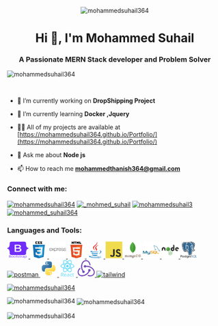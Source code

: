 <p align="center"> <img src="https://cdn.vectorstock.com/i/500p/14/95/banner-software-ui-and-development-for-different-vector-37731495.jpg" height='400' width="1000" alt="mohammedsuhail364" /> </p>
<h1 align="center">Hi 👋, I'm Mohammed Suhail</h1>
<h3 align="center">A Passionate MERN Stack developer and Problem Solver</h3>

<p align="left"> <img src="https://komarev.com/ghpvc/?username=mohammedsuhail364&label=Profile%20views&color=0e75b6&style=flat"  alt="mohammedsuhail364" /> </p>


<p align="left"> <a href="https://twitter.com/" target="blank"><img src="https://img.shields.io/twitter/follow/?logo=twitter&style=for-the-badge" alt="" /></a> </p>

- 🔭 I’m currently working on **DropShipping Project**

- 🌱 I’m currently learning **Docker ,Jquery**

- 👨‍💻 All of my projects are available at [https://mohammedsuhail364.github.io/Portfolio/](https://mohammedsuhail364.github.io/Portfolio/)

- 💬 Ask me about **Node js**

- 📫 How to reach me **mohammedthanish364@gmail.com**

<h3 align="left">Connect with me:</h3>
<p align="left">
<a href="https://linkedin.com/in/mohammedsuhail364" target="blank"><img align="center" src="https://raw.githubusercontent.com/rahuldkjain/github-profile-readme-generator/master/src/images/icons/Social/linked-in-alt.svg" alt="mohammedsuhail364" height="30" width="40" /></a>
<a href="https://instagram.com/_mohmed_suhail" target="blank"><img align="center" src="https://raw.githubusercontent.com/rahuldkjain/github-profile-readme-generator/master/src/images/icons/Social/instagram.svg" alt="_mohmed_suhail" height="30" width="40" /></a>
<a href="https://www.hackerrank.com/mohammedsuhail3" target="blank"><img align="center" src="https://raw.githubusercontent.com/rahuldkjain/github-profile-readme-generator/master/src/images/icons/Social/hackerrank.svg" alt="mohammedsuhail3" height="30" width="40" /></a>
<a href="https://www.leetcode.com/mohammed_suhail364" target="blank"><img align="center" src="https://raw.githubusercontent.com/rahuldkjain/github-profile-readme-generator/master/src/images/icons/Social/leet-code.svg" alt="mohammed_suhail364" height="30" width="40" /></a>
</p>

<h3 align="left">Languages and Tools:</h3>
<p align="left"> <a href="https://getbootstrap.com" target="_blank" rel="noreferrer"> <img src="https://raw.githubusercontent.com/devicons/devicon/master/icons/bootstrap/bootstrap-plain-wordmark.svg" alt="bootstrap" width="50" height="40"/> </a> <a href="https://www.w3schools.com/css/" target="_blank" rel="noreferrer"> <img src="https://raw.githubusercontent.com/devicons/devicon/master/icons/css3/css3-original-wordmark.svg" alt="css3" width="40" height="40"/> </a> <a href="https://expressjs.com" target="_blank" rel="noreferrer"> <img src="https://raw.githubusercontent.com/devicons/devicon/master/icons/express/express-original-wordmark.svg" alt="express" width="40" height="40"/> </a> <a href="https://www.w3.org/html/" target="_blank" rel="noreferrer"> <img src="https://raw.githubusercontent.com/devicons/devicon/master/icons/html5/html5-original-wordmark.svg" alt="html5" width="40" height="40"/> </a> <a href="https://www.java.com" target="_blank" rel="noreferrer"> <img src="https://raw.githubusercontent.com/devicons/devicon/master/icons/java/java-original.svg" alt="java" width="40" height="40"/> </a> <a href="https://developer.mozilla.org/en-US/docs/Web/JavaScript" target="_blank" rel="noreferrer"> <img src="https://raw.githubusercontent.com/devicons/devicon/master/icons/javascript/javascript-original.svg" alt="javascript" width="40" height="40"/> </a> <a href="https://www.mongodb.com/" target="_blank" rel="noreferrer"> <img src="https://raw.githubusercontent.com/devicons/devicon/master/icons/mongodb/mongodb-original-wordmark.svg" alt="mongodb" width="40" height="40"/> </a> <a href="https://www.mysql.com/" target="_blank" rel="noreferrer"> <img src="https://raw.githubusercontent.com/devicons/devicon/master/icons/mysql/mysql-original-wordmark.svg" alt="mysql" width="40" height="40"/> </a> <a href="https://nodejs.org" target="_blank" rel="noreferrer"> <img src="https://raw.githubusercontent.com/devicons/devicon/master/icons/nodejs/nodejs-original-wordmark.svg" alt="nodejs" width="40" height="40"/> </a> <a href="https://www.postgresql.org" target="_blank" rel="noreferrer"> <img src="https://raw.githubusercontent.com/devicons/devicon/master/icons/postgresql/postgresql-original-wordmark.svg" alt="postgresql" width="40" height="40"/> </a> <a href="https://postman.com" target="_blank" rel="noreferrer"> <img src="https://www.vectorlogo.zone/logos/getpostman/getpostman-icon.svg" alt="postman" width="40" height="40"/> </a> <a href="https://www.python.org" target="_blank" rel="noreferrer"> <img src="https://raw.githubusercontent.com/devicons/devicon/master/icons/python/python-original.svg" alt="python" width="40" height="40"/> </a> <a href="https://reactjs.org/" target="_blank" rel="noreferrer"> <img src="https://raw.githubusercontent.com/devicons/devicon/master/icons/react/react-original-wordmark.svg" alt="react" width="40" height="40"/> </a> <a href="https://redux.js.org" target="_blank" rel="noreferrer"> <img src="https://raw.githubusercontent.com/devicons/devicon/master/icons/redux/redux-original.svg" alt="redux" width="40" height="40"/> </a> <a href="https://tailwindcss.com/" target="_blank" rel="noreferrer"> <img src="https://www.vectorlogo.zone/logos/tailwindcss/tailwindcss-icon.svg" alt="tailwind" width="40" height="40"/> </a> </p>

<p align="left"> <a href="https://github.com/ryo-ma/github-profile-trophy"><img src="https://github-profile-trophy.vercel.app/?username=mohammedsuhail364" alt="mohammedsuhail364" /></a> </p>
<p><img align="left" src="https://github-readme-stats.vercel.app/api/top-langs?username=mohammedsuhail364&show_icons=true&locale=en&layout=compact" alt="mohammedsuhail364" /></p>

<p>&nbsp;<img align="center" src="https://github-readme-stats.vercel.app/api?username=mohammedsuhail364&show_icons=true&locale=en" alt="mohammedsuhail364" /></p>

<p><img align="center" src="https://github-readme-streak-stats.herokuapp.com/?user=mohammedsuhail364&" alt="mohammedsuhail364" /></p>
